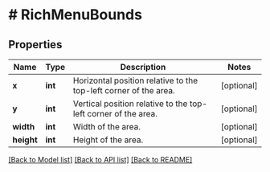 # # RichMenuBounds

## Properties

Name | Type | Description | Notes
------------ | ------------- | ------------- | -------------
**x** | **int** | Horizontal position relative to the top-left corner of the area. | [optional]
**y** | **int** | Vertical position relative to the top-left corner of the area. | [optional]
**width** | **int** | Width of the area. | [optional]
**height** | **int** | Height of the area. | [optional]

[[Back to Model list]](../../README.md#models) [[Back to API list]](../../README.md#endpoints) [[Back to README]](../../README.md)

